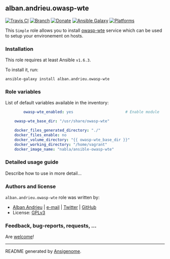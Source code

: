 ## alban.andrieu.owasp-wte

[![Travis CI](http://img.shields.io/travis/AlbanAndrieu/ansible-owasp-wte.svg?style=flat)](http://travis-ci.org/AlbanAndrieu/ansible-owasp-wte) [![Branch](http://img.shields.io/github/tag/AlbanAndrieu/ansible-owasp-wte.svg?style=flat-square)](https://github.com/AlbanAndrieu/ansible-owasp-wte/tree/master) [![Donate](https://img.shields.io/gratipay/AlbanAndrieu.svg?style=flat)](https://www.gratipay.com/AlbanAndrieu)  [![Ansible Galaxy](http://img.shields.io/badge/galaxy-alban.andrieu.owasp-wte-blue.svg?style=flat)](https://galaxy.ansible.com/list#/roles/1173) [![Platforms](http://img.shields.io/badge/platforms-ubuntu-lightgrey.svg?style=flat)](#)

This ``Simple`` role allows you to install [owasp-wte](https://github.com/mtesauro/owasp-wte) service
which can be used to setup your environement on hosts.

### Installation

This role requires at least Ansible `v1.6.3`.

To install it, run:

    ansible-galaxy install alban.andrieu.owasp-wte



### Role variables

List of default variables available in the inventory:

```yaml
        owasp-wte_enabled: yes                       # Enable module

    owasp-wte_base_dir: "/usr/share/owasp-wte"

    docker_files_generated_directory: "./"
    docker_files_enable: no
    docker_volume_directory: "{{ owasp-wte_base_dir }}"
    docker_working_directory: "/home/vagrant"
    docker_image_name: "nabla/ansible-owasp-wte"
```


### Detailed usage guide

Describe how to use in more detail...


### Authors and license

`alban.andrieu.owasp-wte` role was written by:
- [Alban Andrieu](fr.linkedin.com/in/nabla/) | [e-mail](mailto:alban.andrieu@free.fr) | [Twitter](https://twitter.com/AlbanAndrieu) | [GitHub](https://github.com/AlbanAndrieu)
- License: [GPLv3](https://tldrlegal.com/license/gnu-general-public-license-v3-%28gpl-3%29)

### Feedback, bug-reports, requests, ...

Are [welcome](https://github.com/AlbanAndrieu/ansible-owasp-wte/issues)!

***

README generated by [Ansigenome](https://github.com/nickjj/ansigenome/).
